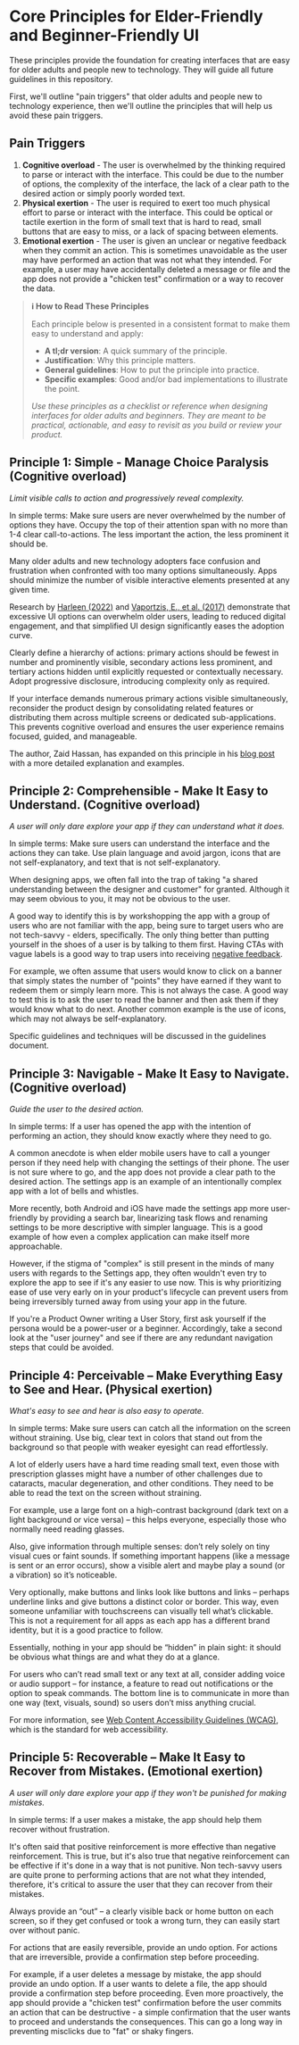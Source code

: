 # Core Principles for Elder-Friendly and Beginner-Friendly UI

These principles provide the foundation for creating interfaces that are easy for older adults and people new to technology. They will guide all future guidelines in this repository.

First, we'll outline "pain triggers" that older adults and people new to technology experience, then we'll outline the principles that will help us avoid these pain triggers.

## Pain Triggers

1. **Cognitive overload** - The user is overwhelmed by the thinking required to parse or interact with the interface. This could be due to the number of options, the complexity of the interface, the lack of a clear path to the desired action or simply poorly worded text.
2. **Physical exertion** - The user is required to exert too much physical effort to parse or interact with the interface. This could be optical or tactile exertion in the form of small text that is hard to read, small buttons that are easy to miss, or a lack of spacing between elements.
3. **Emotional exertion** - The user is given an unclear or negative feedback when they commit an action. This is sometimes unavoidable as the user may have performed an action that was not what they intended. For example, a user may have accidentally deleted a message or file and the app does not provide a "chicken test" confirmation or a way to recover the data.

> **ℹ️ How to Read These Principles**
>
> Each principle below is presented in a consistent format to make them easy to understand and apply:
>
> -   **A tl;dr version**: A quick summary of the principle.
> -   **Justification**: Why this principle matters.
> -   **General guidelines**: How to put the principle into practice.
> -   **Specific examples**: Good and/or bad implementations to illustrate the point.
>
> _Use these principles as a checklist or reference when designing interfaces for older adults and beginners. They are meant to be practical, actionable, and easy to revisit as you build or review your product._

## Principle 1: Simple - Manage Choice Paralysis (Cognitive overload)

_Limit visible calls to action and progressively reveal complexity._

In simple terms: Make sure users are never overwhelmed by the number of options they have. Occupy the top of their attention span with no more than 1-4 clear call-to-actions. The less important the action, the less prominent it should be.

Many older adults and new technology adopters face confusion and frustration when confronted with too many options simultaneously. Apps should minimize the number of visible interactive elements presented at any given time.

Research by [Harleen (2022)](https://openresearch.ocadu.ca/id/eprint/4732/7/Understanding%20the%20cognitive%20burden%20of%20digital%20interactions%20for%20users%20aged%2060%20and%20older.pdf) and [Vaportzis, E., et al. (2017)](https://www.frontiersin.org/journals/psychology/articles/10.3389/fpsyg.2017.01687/full) demonstrate that excessive UI options can overwhelm older users, leading to reduced digital engagement, and that simplified UI design significantly eases the adoption curve.

Clearly define a hierarchy of actions: primary actions should be fewest in number and prominently visible, secondary actions less prominent, and tertiary actions hidden until explicitly requested or contextually necessary. Adopt progressive disclosure, introducing complexity only as required.

If your interface demands numerous primary actions visible simultaneously, reconsider the product design by consolidating related features or distributing them across multiple screens or dedicated sub-applications. This prevents cognitive overload and ensures the user experience remains focused, guided, and manageable.

The author, Zaid Hassan, has expanded on this principle in his [blog post](https://tinyurl.com/refactoring-ux-for-elders) with a more detailed explanation and examples.

## Principle 2: Comprehensible - Make It Easy to Understand. (Cognitive overload)

_A user will only dare explore your app if they can understand what it does._

In simple terms: Make sure users can understand the interface and the actions they can take. Use plain language and avoid jargon, icons that are not self-explanatory, and text that is not self-explanatory.

When designing apps, we often fall into the trap of taking "a shared understanding between the designer and customer" for granted. Although it may seem obvious to you, it may not be obvious to the user.

A good way to identify this is by workshopping the app with a group of users who are not familiar with the app, being sure to target users who are not tech-savvy - elders, specifically. The only thing better than putting yourself in the shoes of a user is by talking to them first. Having CTAs with vague labels is a good way to trap users into receiving [negative feedback](#principle-4-recoverable--make-it-easy-to-recover-from-mistakes-negative-feedback).

For example, we often assume that users would know to click on a banner that simply states the number of "points" they have earned if they want to redeem them or simply learn more. This is not always the case. A good way to test this is to ask the user to read the banner and then ask them if they would know what to do next. Another common example is the use of icons, which may not always be self-explanatory.

Specific guidelines and techniques will be discussed in the guidelines document.

## Principle 3: Navigable - Make It Easy to Navigate. (Cognitive overload)

_Guide the user to the desired action._

In simple terms: If a user has opened the app with the intention of performing an action, they should know exactly where they need to go.

A common anecdote is when elder mobile users have to call a younger person if they need help with changing the settings of their phone. The user is not sure where to go, and the app does not provide a clear path to the desired action. The settings app is an example of an intentionally complex app with a lot of bells and whistles.

More recently, both Android and iOS have made the settings app more user-friendly by providing a search bar, linearizing task flows and renaming settings to be more descriptive with simpler language. This is a good example of how even a complex application can make itself more approachable.

However, if the stigma of "complex" is still present in the minds of many users with regards to the Settings app, they often wouldn't even try to explore the app to see if it's any easier to use now. This is why prioritizing ease of use very early on in your product's lifecycle can prevent users from being irreversibly turned away from using your app in the future.

If you're a Product Owner writing a User Story, first ask yourself if the persona would be a power-user or a beginner. Accordingly, take a second look at the "user journey" and see if there are any redundant navigation steps that could be avoided.

## Principle 4: Perceivable – Make Everything Easy to See and Hear. (Physical exertion)

_What's easy to see and hear is also easy to operate._

In simple terms: Make sure users can catch all the information on the screen without straining. Use big, clear text in colors that stand out from the background so that people with weaker eyesight can read effortlessly.

A lot of elderly users have a hard time reading small text, even those with prescription glasses might have a number of other challenges due to cataracts, macular degeneration, and other conditions. They need to be able to read the text on the screen without straining.

For example, use a large font on a high-contrast background (dark text on a light background or vice versa) – this helps everyone, especially those who normally need reading glasses.

Also, give information through multiple senses: don’t rely solely on tiny visual cues or faint sounds. If something important happens (like a message is sent or an error occurs), show a visible alert and maybe play a sound (or a vibration) so it’s noticeable.

Very optionally, make buttons and links look like buttons and links – perhaps underline links and give buttons a distinct color or border. This way, even someone unfamiliar with touchscreens can visually tell what’s clickable. This is not a requirement for all apps as each app has a different brand identity, but it is a good practice to follow.

Essentially, nothing in your app should be “hidden” in plain sight: it should be obvious what things are and what they do at a glance.

For users who can’t read small text or any text at all, consider adding voice or audio support – for instance, a feature to read out notifications or the option to speak commands. The bottom line is to communicate in more than one way (text, visuals, sound) so users don’t miss anything crucial.

For more information, see [Web Content Accessibility Guidelines (WCAG)](https://www.w3.org/TR/WCAG21/), which is the standard for web accessibility.

## Principle 5: Recoverable – Make It Easy to Recover from Mistakes. (Emotional exertion)

_A user will only dare explore your app if they won't be punished for making mistakes._

In simple terms: If a user makes a mistake, the app should help them recover without frustration.

It's often said that positive reinforcement is more effective than negative reinforcement. This is true, but it's also true that negative reinforcement can be effective if it's done in a way that is not punitive. Non tech-savvy users are quite prone to performing actions that are not what they intended, therefore, it's critical to assure the user that they can recover from their mistakes.

Always provide an “out” – a clearly visible back or home button on each screen, so if they get confused or took a wrong turn, they can easily start over without panic.

For actions that are easily reversible, provide an undo option. For actions that are irreversible, provide a confirmation step before proceeding.

For example, if a user deletes a message by mistake, the app should provide an undo option. If a user wants to delete a file, the app should provide a confirmation step before proceeding. Even more proactively, the app should provide a "chicken test" confirmation before the user commits an action that can be destructive - a simple confirmation that the user wants to proceed and understands the consequences. This can go a long way in preventing misclicks due to "fat" or shaky fingers.

